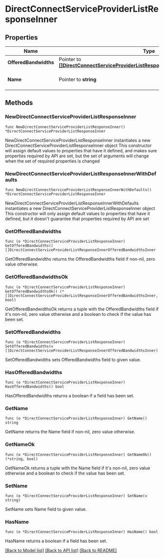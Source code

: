 # DirectConnectServiceProviderListResponseInner

## Properties

Name | Type | Description | Notes
------------ | ------------- | ------------- | -------------
**OfferedBandwidths** | Pointer to [**[]DirectConnectServiceProviderListResponseInnerOfferedBandwidthsInner**](DirectConnectServiceProviderListResponseInnerOfferedBandwidthsInner.md) |  | [optional] 
**Name** | Pointer to **string** | Name of the service provider. | [optional] 

## Methods

### NewDirectConnectServiceProviderListResponseInner

`func NewDirectConnectServiceProviderListResponseInner() *DirectConnectServiceProviderListResponseInner`

NewDirectConnectServiceProviderListResponseInner instantiates a new DirectConnectServiceProviderListResponseInner object
This constructor will assign default values to properties that have it defined,
and makes sure properties required by API are set, but the set of arguments
will change when the set of required properties is changed

### NewDirectConnectServiceProviderListResponseInnerWithDefaults

`func NewDirectConnectServiceProviderListResponseInnerWithDefaults() *DirectConnectServiceProviderListResponseInner`

NewDirectConnectServiceProviderListResponseInnerWithDefaults instantiates a new DirectConnectServiceProviderListResponseInner object
This constructor will only assign default values to properties that have it defined,
but it doesn't guarantee that properties required by API are set

### GetOfferedBandwidths

`func (o *DirectConnectServiceProviderListResponseInner) GetOfferedBandwidths() []DirectConnectServiceProviderListResponseInnerOfferedBandwidthsInner`

GetOfferedBandwidths returns the OfferedBandwidths field if non-nil, zero value otherwise.

### GetOfferedBandwidthsOk

`func (o *DirectConnectServiceProviderListResponseInner) GetOfferedBandwidthsOk() (*[]DirectConnectServiceProviderListResponseInnerOfferedBandwidthsInner, bool)`

GetOfferedBandwidthsOk returns a tuple with the OfferedBandwidths field if it's non-nil, zero value otherwise
and a boolean to check if the value has been set.

### SetOfferedBandwidths

`func (o *DirectConnectServiceProviderListResponseInner) SetOfferedBandwidths(v []DirectConnectServiceProviderListResponseInnerOfferedBandwidthsInner)`

SetOfferedBandwidths sets OfferedBandwidths field to given value.

### HasOfferedBandwidths

`func (o *DirectConnectServiceProviderListResponseInner) HasOfferedBandwidths() bool`

HasOfferedBandwidths returns a boolean if a field has been set.

### GetName

`func (o *DirectConnectServiceProviderListResponseInner) GetName() string`

GetName returns the Name field if non-nil, zero value otherwise.

### GetNameOk

`func (o *DirectConnectServiceProviderListResponseInner) GetNameOk() (*string, bool)`

GetNameOk returns a tuple with the Name field if it's non-nil, zero value otherwise
and a boolean to check if the value has been set.

### SetName

`func (o *DirectConnectServiceProviderListResponseInner) SetName(v string)`

SetName sets Name field to given value.

### HasName

`func (o *DirectConnectServiceProviderListResponseInner) HasName() bool`

HasName returns a boolean if a field has been set.


[[Back to Model list]](../README.md#documentation-for-models) [[Back to API list]](../README.md#documentation-for-api-endpoints) [[Back to README]](../README.md)


